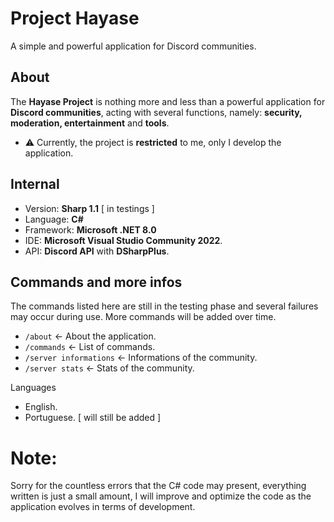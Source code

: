 # Project Hayase
A simple and powerful application for Discord communities.

## About
The **Hayase Project** is nothing more and less than a powerful application for **Discord communities**, acting with several functions, namely: **security, moderation, entertainment** and **tools**.
- ⚠️ Currently, the project is **restricted** to me, only I develop the application.

## Internal
- Version: **Sharp 1.1** [ in testings ]
- Language: **C#**
- Framework: **Microsoft .NET 8.0**
- IDE: **Microsoft Visual Studio Community 2022**.
- API: **Discord API** with **DSharpPlus**.

## Commands and more infos
The commands listed here are still in the testing phase and several failures may occur during use.
More commands will be added over time.

- `/about` <- About the application.
- `/commands` <- List of commands.
- `/server informations` <- Informations of the community.
- `/server stats` <- Stats of the community.

Languages

- English.
- Portuguese. [ will still be added ]



# Note:
Sorry for the countless errors that the C# code may present, everything written is just a small amount, I will improve and optimize the code as the application evolves in terms of development.
